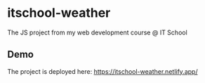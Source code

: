 # itschool-weather
The JS project from my web development course @ IT School

## Demo
The project is deployed here: https://itschool-weather.netlify.app/
